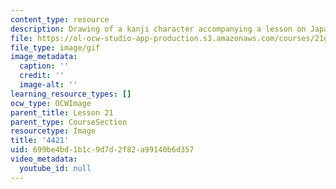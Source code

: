 ```yaml
---
content_type: resource
description: Drawing of a kanji character accompanying a lesson on Japanese.
file: https://ol-ocw-studio-app-production.s3.amazonaws.com/courses/21g-504-japanese-iv-spring-2009/699be4bd1b1c9d7d2f82a99140b6d357_4421.gif
file_type: image/gif
image_metadata:
  caption: ''
  credit: ''
  image-alt: ''
learning_resource_types: []
ocw_type: OCWImage
parent_title: Lesson 21
parent_type: CourseSection
resourcetype: Image
title: '4421'
uid: 699be4bd-1b1c-9d7d-2f82-a99140b6d357
video_metadata:
  youtube_id: null
---
```

